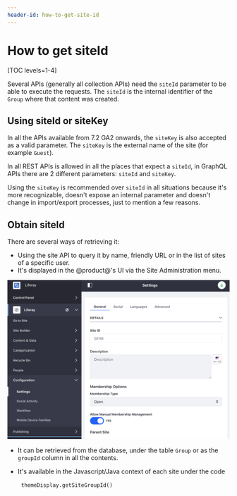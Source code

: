 ```yaml
---
header-id: how-to-get-site-id
---
```


# How to get siteId

[TOC levels=1-4]

Several APIs (generally all collection APIs) need the `siteId` parameter to be able to execute the requests. The `siteId` is the internal identifier of the `Group` where that content was created.

## Using siteId or siteKey

In all the APIs available from 7.2 GA2 onwards, the `siteKey` is also accepted as a valid parameter. The `siteKey` is the external name of the site (for example `Guest`). 

In all REST APIs is allowed in all the places that expect a `siteId`, in GraphQL APIs there are 2 different parameters: `siteId` and `siteKey`. 

Using the `siteKey` is recommended over `siteId` in all situations because it's more recognizable, doesn't expose an internal parameter and doesn't change in import/export processes, just to mention a few reasons.

## Obtain siteId

There are several ways of retrieving it:

 * Using the site API to query it by name, friendly URL or in the list of sites of a specific user.
 * It's displayed in the @product@'s UI via the Site Administration menu.
 
 ![Figure 1: GraphQL BlogPostings definition](../../../images/rest-site-id.png)
 
 * It can be retrieved from the database, under the table `Group` or as the `groupId` column in all the contents.
 * It's available in the Javascript/Java context of each site under the code 
 
        themeDisplay.getSiteGroupId()